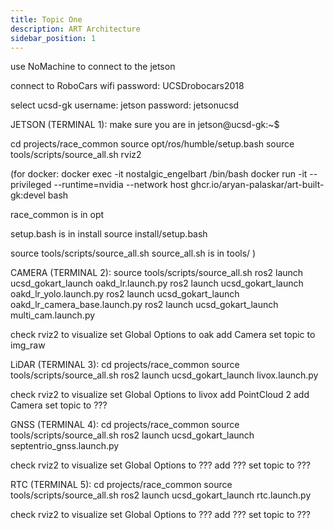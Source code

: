 ```yaml
---
title: Topic One
description: ART Architecture
sidebar_position: 1
---
```

use NoMachine to connect to the jetson 

connect to RoboCars wifi
password: UCSDrobocars2018

select ucsd-gk
username: jetson
password: jetsonucsd

JETSON (TERMINAL 1):
make sure you are in jetson@ucsd-gk:~$ 

cd projects/race_common
source opt/ros/humble/setup.bash
source tools/scripts/source_all.sh
rviz2

(for docker:
docker exec -it nostalgic_engelbart /bin/bash
docker run -it --privileged --runtime=nvidia --network host ghcr.io/aryan-palaskar/art-built-gk:devel bash

race_common is in opt

setup.bash is in install
source install/setup.bash

source tools/scripts/source_all.sh
source_all.sh is in tools/
)

CAMERA (TERMINAL 2):
source tools/scripts/source_all.sh
ros2 launch ucsd_gokart_launch oakd_lr.launch.py 
ros2 launch ucsd_gokart_launch oakd_lr_yolo.launch.py 
ros2 launch ucsd_gokart_launch oakd_lr_camera_base.launch.py
ros2 launch ucsd_gokart_launch multi_cam.launch.py 

check rviz2 to visualize
set Global Options to oak
add Camera
set topic to img_raw


LiDAR (TERMINAL 3):
cd projects/race_common
source tools/scripts/source_all.sh
ros2 launch ucsd_gokart_launch livox.launch.py 

check rviz2 to visualize
set Global Options to livox
add PointCloud 2
add Camera
set topic to ???


GNSS (TERMINAL 4):
cd projects/race_common
source tools/scripts/source_all.sh
ros2 launch ucsd_gokart_launch septentrio_gnss.launch.py 

check rviz2 to visualize
set Global Options to ???
add ???
set topic to ???


RTC (TERMINAL 5):
cd projects/race_common
source tools/scripts/source_all.sh
ros2 launch ucsd_gokart_launch rtc.launch.py 

check rviz2 to visualize
set Global Options to ???
add ???
set topic to ???